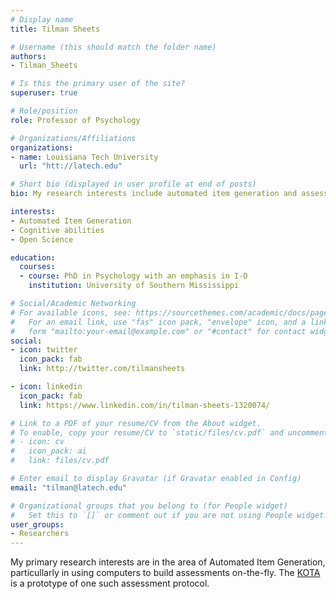 ```yaml
---
# Display name
title: Tilman Sheets

# Username (this should match the folder name)
authors:
- Tilman_Sheets

# Is this the primary user of the site?
superuser: true

# Role/position
role: Professor of Psychology

# Organizations/Affiliations
organizations:
- name: Louisiana Tech University
  url: "htt://latech.edu"

# Short bio (displayed in user profile at end of posts)
bio: My research interests include automated item generation and assessment of cognitive abilities.

interests:
- Automated Item Generation
- Cognitive abilities
- Open Science

education:
  courses:
  - course: PhD in Psychology with an emphasis in I-O
    institution: University of Southern Mississippi

# Social/Academic Networking
# For available icons, see: https://sourcethemes.com/academic/docs/page-builder/#icons
#   For an email link, use "fas" icon pack, "envelope" icon, and a link in the
#   form "mailto:your-email@example.com" or "#contact" for contact widget.
social:
- icon: twitter
  icon_pack: fab
  link: http://twitter.com/tilmansheets 

- icon: linkedin
  icon_pack: fab
  link: https://www.linkedin.com/in/tilman-sheets-1320074/

# Link to a PDF of your resume/CV from the About widget.
# To enable, copy your resume/CV to `static/files/cv.pdf` and uncomment the lines below.
# - icon: cv
#   icon_pack: ai
#   link: files/cv.pdf

# Enter email to display Gravatar (if Gravatar enabled in Config)
email: "tilman@latech.edu"

# Organizational groups that you belong to (for People widget)
#   Set this to `[]` or comment out if you are not using People widget.
user_groups:
- Researchers
---
```


My primary research interests are in the area of Automated Item Generation, particullarly in using computers to build assessments on-the-fly. The <a href="/project/kota/">KOTA</a> is a prototype of one such assessment protocol. 
